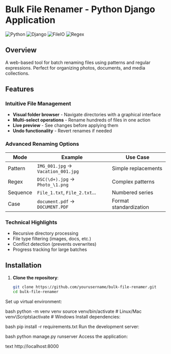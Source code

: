 # Bulk File Renamer - Python Django Application

![Python](https://img.shields.io/badge/Python-3.9+-blue.svg)
![Django](https://img.shields.io/badge/Django-4.1-green.svg)
![FileIO](https://img.shields.io/badge/File-Handling-ff69b4.svg)
![Regex](https://img.shields.io/badge/Regex-Enabled-orange.svg)

## Overview

A web-based tool for batch renaming files using patterns and regular expressions. Perfect for organizing photos, documents, and media collections.

## Features

### Intuitive File Management
- **Visual folder browser** - Navigate directories with a graphical interface
- **Multi-select operations** - Rename hundreds of files in one action
- **Live preview** - See changes before applying them
- **Undo functionality** - Revert renames if needed

### Advanced Renaming Options
| Mode | Example | Use Case |
|------|---------|----------|
| Pattern | `IMG_001.jpg` → `Vacation_001.jpg` | Simple replacements |
| Regex | `DSC(\d+).jpg` → `Photo_\1.png` | Complex patterns |
| Sequence | `File_1.txt`, `File_2.txt`... | Numbered series |
| Case | `document.pdf` → `DOCUMENT.PDF` | Format standardization |

### Technical Highlights
- Recursive directory processing
- File type filtering (images, docs, etc.)
- Conflict detection (prevents overwrites)
- Progress tracking for large batches

## Installation

1. **Clone the repository**:
   ```bash
   git clone https://github.com/yourusername/bulk-file-renamer.git
   cd bulk-file-renamer
Set up virtual environment:

bash
python -m venv venv
source venv/bin/activate  # Linux/Mac
venv\Scripts\activate    # Windows
Install dependencies:

bash
pip install -r requirements.txt
Run the development server:

bash
python manage.py runserver
Access the application:

text
http://localhost:8000
